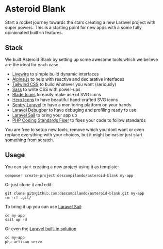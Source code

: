# Asteroid Blank

Start a rocket journey towards the stars creating a new Laravel project with super powers. This is a starting point for new apps with a some fully opinionated built-in features.

## Stack

We built Asteroid Blank by setting up some awesome tools which we believe are the ideal for each case. 

- [Livewire](https://laravel-livewire.com) to simple build dynamic interfaces
- [Alpine.js](https://laravel-livewire.com) to help with reactive and declarative interfaces
- [Tailwind CSS](https://tailwindcss.com) to build whatever you want (seriously)
- [Sass](https://sass-lang.com) to write CSS with power-ups
- [Blade Icons](https://blade-ui-kit.com/blade-icons) to easily make use of SVG icons
- [Hero Icons](https://heroicons.com) to have beautiful hand-crafted SVG icons
- [Sentry Laravel](https://sentry.io) to have a monitoring platform on your hands
- [Laravel Debugbar](https://blade-ui-kit.com/blade-icons) to have debuging and profiling ready to use
- [Laravel Sail](https://laravel.com/docs/8.x/sail) to bring your app up
- [PHP Coding Standards Fixer](https://cs.symfony.com) to fixes your code to follow standards

You are free to setup new tools, remove which you dont want or even replace everything with your choices, but it might be easier just start something from scratch.

## Usage

You can start creating a new project using it as template:

```shell
composer create-project descompilando/asteroid-blank my-app
```

Or just clone it and edit:
```
git clone git@github.com:descompilando/asteroid-blank.git my-app
rm -rf .git/
```

To bring it up you can use [Laravel Sail](https://laravel.com/docs/8.x/sail):

```
cd my-app
sail up -d
```

Or even the [Laravel built-in solution](https://laravel.com/docs/8.x#the-laravel-installer):

```
cd my-app
php artisan serve
```
